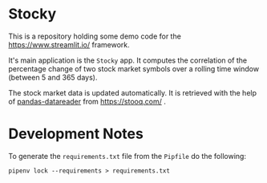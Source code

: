 # Stocky

This is a repository holding some demo code 
for the https://www.streamlit.io/ framework. 

It's main application is the `Stocky` app. 
It computes the correlation of the percentage 
change of two stock market symbols over a 
rolling time window (between 5 and 365 days).

The stock market data is updated automatically.
It is retrieved with the help 
of [pandas-datareader](https://github.com/pydata/pandas-datareader) 
from https://stooq.com/ . 

# Development Notes 
To generate the `requirements.txt` file from 
the `Pipfile` do the following:

    pipenv lock --requirements > requirements.txt

